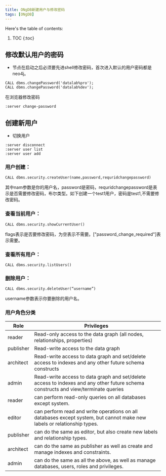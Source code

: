 ```yaml
---
title: ONgDB新建用户与修改密码
tags: [ONgDB]
---
```


Here's the table of contents:
1. TOC
{:toc}

## 修改默认用户的密码
- 节点在启动之后必须要先进shell修改密码，首次进入默认的用户密码都是neo4j。
```
CALL dbms.changePassword('datalab%pro');
CALL dbms.changePassword('datalab%dev');
```
在浏览器修改密码
```
:server change-password
```

## 创建新用户
- 切换用户
```
:server disconnect
:server user list
:server user add
```
### 用户创建：
```
CALL dbms.security.createUser(name,password,requridchangepassword)
```
其中nam参数是你的用户名，password是密码，requridchangepassword是表示是否需要修改密码，布尔类型。如下创建一个test1用户，密码是test1,不需要修改密码。
### 查看当前用户：
```
CALL dbms.security.showCurrentUser()
```
flags表示是否要修改密码，为空表示不需要。["password_change_required"]表示需要。
### 查看所有用户：
```
CALL dbms.security.listUsers()
```
### 删除用户：
```
CALL dbms.security.deleteUser(“username”)
```
username参数表示你要删除的用户名。

### 用户角色分类
|Role|Privileges|
|---|---|
|reader	|Read-only access to the data graph (all nodes, relationships, properties)|
|publisher	|Read-write access to the data graph|
|architect	|Read-write access to data graph and set/delete access to indexes and any other future schema constructs|
|admin	|Read-write access to data graph and set/delete access to indexes and any other future schema constructs and view/terminate queries|
|reader | can perform read-only queries on all databases except system.|
|editor | can perform read and write operations on all databases except system, but cannot make new labels or relationship types.|
|publisher | can do the same as editor, but also create new labels and relationship types.|
|architect | can do the same as publisher as well as create and manage indexes and constraints.|
|admin | can do the same as all the above, as well as manage databases, users, roles and privileges.|

